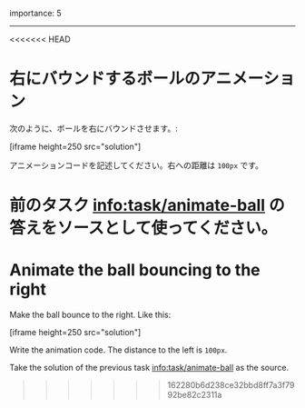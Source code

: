 importance: 5

---

<<<<<<< HEAD
# 右にバウンドするボールのアニメーション

次のように、ボールを右にバウンドさせます。:

[iframe height=250 src="solution"]

アニメーションコードを記述してください。右への距離は `100px` です。

前のタスク <info:task/animate-ball> の答えをソースとして使ってください。
=======
# Animate the ball bouncing to the right

Make the ball bounce to the right. Like this:

[iframe height=250 src="solution"]

Write the animation code. The distance to the left is `100px`.

Take the solution of the previous task <info:task/animate-ball> as the source.
>>>>>>> 162280b6d238ce32bbd8ff7a3f7992be82c2311a
